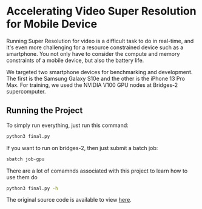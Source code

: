 # Accelerating Video Super Resolution for Mobile Device

Running Super Resolution for video is a difficult task to do in real-time, and it's even more challenging for a resource constrained device such as a smartphone. You not only have to consider the compute and memory constraints of a mobile device, but also the battery life.

We targeted two smartphone devices for benchmarking and development. The first is the Samsung Galaxy S10e and the other is the iPhone 13 Pro Max. For training, we used the NVIDIA V100 GPU nodes at Bridges-2 supercomputer.

## Running the Project

To simply run everything, just run this command:

```sh
python3 final.py
```

If you want to run on bridges-2, then just submit a batch job:

```sh
sbatch job-gpu
```

There are a lot of comamnds associated with this project to learn how to use them do

```sh
python3 final.py -h
```

The original source code is available to view [here](https://github.com/briancpark/csc791-025).
